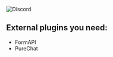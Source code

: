 ![Discord](https://img.shields.io/discord/654599740247506963?color=DarkBlue&label=Discord&logo=Discord&logoColor=White&style=for-the-badge)
## External plugins you need:

- FormAPI
- PureChat

